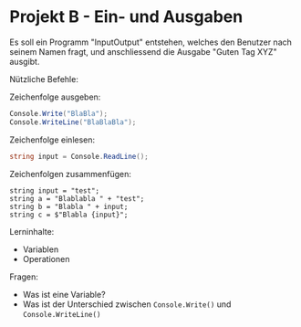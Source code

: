 # Projekt B - Ein- und Ausgaben

Es soll ein Programm "InputOutput" entstehen, welches den Benutzer nach seinem Namen fragt, und anschliessend die Ausgabe "Guten Tag XYZ" ausgibt.

Nützliche Befehle:

Zeichenfolge ausgeben:

```csharp
Console.Write("BlaBla");
Console.WriteLine("BlaBlaBla");
```

Zeichenfolge einlesen:
```csharp
string input = Console.ReadLine();
```

Zeichenfolgen zusammenfügen:
```
string input = "test";
string a = "Blablabla " + "test";
string b = "Blabla " + input;
string c = $"Blabla {input}";
```

Lerninhalte:
- Variablen
- Operationen

Fragen:
- Was ist eine Variable?
- Was ist der Unterschied zwischen `Console.Write()` und `Console.WriteLine()`